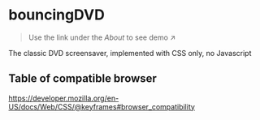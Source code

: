 # bouncingDVD

> Use the link under the *About* to see demo ↗

The classic DVD screensaver, implemented with CSS only, no Javascript

## Table of compatible browser

https://developer.mozilla.org/en-US/docs/Web/CSS/@keyframes#browser_compatibility

